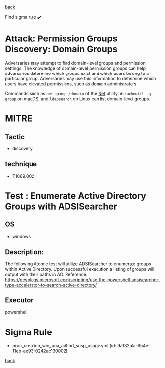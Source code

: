 
[back](../index.md)

Find sigma rule :heavy_check_mark: 

# Attack: Permission Groups Discovery: Domain Groups 

Adversaries may attempt to find domain-level groups and permission settings. The knowledge of domain-level permission groups can help adversaries determine which groups exist and which users belong to a particular group. Adversaries may use this information to determine which users have elevated permissions, such as domain administrators.

Commands such as <code>net group /domain</code> of the [Net](https://attack.mitre.org/software/S0039) utility,  <code>dscacheutil -q group</code> on macOS, and <code>ldapsearch</code> on Linux can list domain-level groups.

# MITRE
## Tactic
  - discovery


## technique
  - T1069.002


# Test : Enumerate Active Directory Groups with ADSISearcher
## OS
  - windows


## Description:
The following Atomic test will utilize ADSISearcher to enumerate groups within Active Directory.
Upon successful execution a listing of groups will output with their paths in AD.
Reference: https://devblogs.microsoft.com/scripting/use-the-powershell-adsisearcher-type-accelerator-to-search-active-directory/


## Executor
powershell

# Sigma Rule
 - proc_creation_win_pua_adfind_susp_usage.yml (id: 9a132afa-654e-11eb-ae93-0242ac130002)



[back](../index.md)
